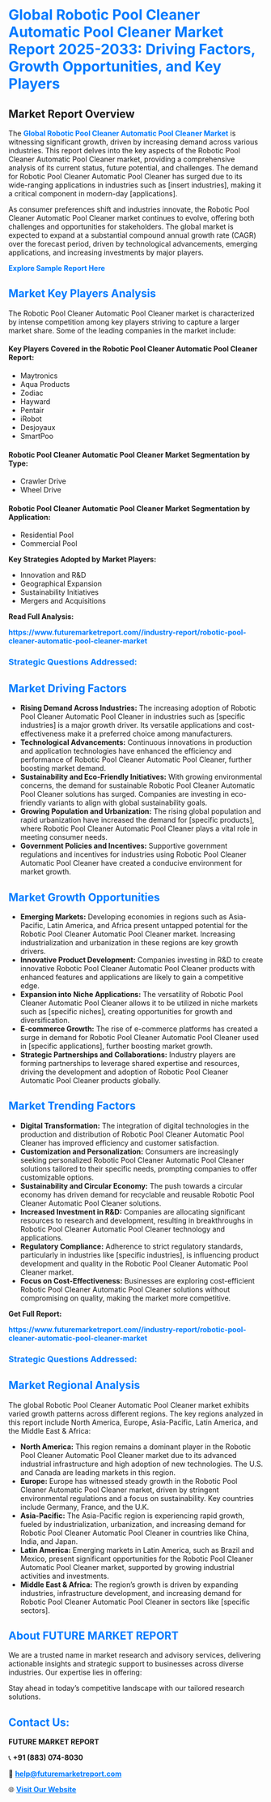 <h1 style="color: #007BFF;">Global Robotic Pool Cleaner Automatic Pool Cleaner Market Report 2025-2033: Driving Factors, Growth Opportunities, and Key Players</h1>

<section id="overview">
<h2>Market Report Overview</h2>
<p>The <a href="https://www.futuremarketreport.com//industry-report/robotic-pool-cleaner-automatic-pool-cleaner-market" style="color: #007BFF; text-decoration: none;"><strong>Global Robotic Pool Cleaner Automatic Pool Cleaner Market</strong></a> is witnessing significant growth, driven by increasing demand across various industries. This report delves into the key aspects of the Robotic Pool Cleaner Automatic Pool Cleaner market, providing a comprehensive analysis of its current status, future potential, and challenges. The demand for Robotic Pool Cleaner Automatic Pool Cleaner has surged due to its wide-ranging applications in industries such as [insert industries], making it a critical component in modern-day [applications].</p>
<p>As consumer preferences shift and industries innovate, the Robotic Pool Cleaner Automatic Pool Cleaner market continues to evolve, offering both challenges and opportunities for stakeholders. The global market is expected to expand at a substantial compound annual growth rate (CAGR) over the forecast period, driven by technological advancements, emerging applications, and increasing investments by major players.</p>
</section>

<section id="overview">
<p><a href="https://www.futuremarketreport.com//request-sample/reportId=87979" style="color: #007BFF; text-decoration: none;"><strong>Explore Sample Report Here</strong></a></p>
</section>

<section id="key-players">
<h2 style="color: #007BFF;">Market Key Players Analysis</h2>
<p>The Robotic Pool Cleaner Automatic Pool Cleaner market is characterized by intense competition among key players striving to capture a larger market share. Some of the leading companies in the market include:</p>
<h4>Key Players Covered in the Robotic Pool Cleaner Automatic Pool Cleaner Report:</h4>
<ul><li>Maytronics</li><li>Aqua Products</li><li>Zodiac</li><li>Hayward</li><li>Pentair</li><li>iRobot</li><li>Desjoyaux</li><li>SmartPoo</li></ul>
<h4>Robotic Pool Cleaner Automatic Pool Cleaner Market Segmentation by Type:</h4>
<ul><li>Crawler Drive</li><li>Wheel Drive</li></ul>

<h4>Robotic Pool Cleaner Automatic Pool Cleaner Market Segmentation by Application:</h4>
<ul><li>Residential Pool</li><li>Commercial Pool</li></ul>
<p><strong>Key Strategies Adopted by Market Players:</strong></p>
<ul>
<li>Innovation and R&D</li>
<li>Geographical Expansion</li>
<li>Sustainability Initiatives</li>
<li>Mergers and Acquisitions</li>
</ul>
</section>

<section>
<p><strong>Read Full Analysis: </strong></p><a href="https://www.futuremarketreport.com//industry-report/robotic-pool-cleaner-automatic-pool-cleaner-market" style="color: #007BFF; text-decoration: none;"><strong>https://www.futuremarketreport.com//industry-report/robotic-pool-cleaner-automatic-pool-cleaner-market</strong></a>
<h3 style="color: #007BFF;">Strategic Questions Addressed:</h3>
</section>

<section id="driving-factors">
<h2 style="color: #007BFF;">Market Driving Factors</h2>
<ul>
<li><strong>Rising Demand Across Industries:</strong> The increasing adoption of Robotic Pool Cleaner Automatic Pool Cleaner in industries such as [specific industries] is a major growth driver. Its versatile applications and cost-effectiveness make it a preferred choice among manufacturers.</li>
<li><strong>Technological Advancements:</strong> Continuous innovations in production and application technologies have enhanced the efficiency and performance of Robotic Pool Cleaner Automatic Pool Cleaner, further boosting market demand.</li>
<li><strong>Sustainability and Eco-Friendly Initiatives:</strong> With growing environmental concerns, the demand for sustainable Robotic Pool Cleaner Automatic Pool Cleaner solutions has surged. Companies are investing in eco-friendly variants to align with global sustainability goals.</li>
<li><strong>Growing Population and Urbanization:</strong> The rising global population and rapid urbanization have increased the demand for [specific products], where Robotic Pool Cleaner Automatic Pool Cleaner plays a vital role in meeting consumer needs.</li>
<li><strong>Government Policies and Incentives:</strong> Supportive government regulations and incentives for industries using Robotic Pool Cleaner Automatic Pool Cleaner have created a conducive environment for market growth.</li>
</ul>
</section>

<section id="growth-opportunities">
<h2 style="color: #007BFF;">Market Growth Opportunities</h2>
<ul>
<li><strong>Emerging Markets:</strong> Developing economies in regions such as Asia-Pacific, Latin America, and Africa present untapped potential for the Robotic Pool Cleaner Automatic Pool Cleaner market. Increasing industrialization and urbanization in these regions are key growth drivers.</li>
<li><strong>Innovative Product Development:</strong> Companies investing in R&D to create innovative Robotic Pool Cleaner Automatic Pool Cleaner products with enhanced features and applications are likely to gain a competitive edge.</li>
<li><strong>Expansion into Niche Applications:</strong> The versatility of Robotic Pool Cleaner Automatic Pool Cleaner allows it to be utilized in niche markets such as [specific niches], creating opportunities for growth and diversification.</li>
<li><strong>E-commerce Growth:</strong> The rise of e-commerce platforms has created a surge in demand for Robotic Pool Cleaner Automatic Pool Cleaner used in [specific applications], further boosting market growth.</li>
<li><strong>Strategic Partnerships and Collaborations:</strong> Industry players are forming partnerships to leverage shared expertise and resources, driving the development and adoption of Robotic Pool Cleaner Automatic Pool Cleaner products globally.</li>
</ul>
</section>

<section id="trending-factors">
<h2 style="color: #007BFF;">Market Trending Factors</h2>
<ul>
<li><strong>Digital Transformation:</strong> The integration of digital technologies in the production and distribution of Robotic Pool Cleaner Automatic Pool Cleaner has improved efficiency and customer satisfaction.</li>
<li><strong>Customization and Personalization:</strong> Consumers are increasingly seeking personalized Robotic Pool Cleaner Automatic Pool Cleaner solutions tailored to their specific needs, prompting companies to offer customizable options.</li>
<li><strong>Sustainability and Circular Economy:</strong> The push towards a circular economy has driven demand for recyclable and reusable Robotic Pool Cleaner Automatic Pool Cleaner solutions.</li>
<li><strong>Increased Investment in R&D:</strong> Companies are allocating significant resources to research and development, resulting in breakthroughs in Robotic Pool Cleaner Automatic Pool Cleaner technology and applications.</li>
<li><strong>Regulatory Compliance:</strong> Adherence to strict regulatory standards, particularly in industries like [specific industries], is influencing product development and quality in the Robotic Pool Cleaner Automatic Pool Cleaner market.</li>
<li><strong>Focus on Cost-Effectiveness:</strong> Businesses are exploring cost-efficient Robotic Pool Cleaner Automatic Pool Cleaner solutions without compromising on quality, making the market more competitive.</li>
</ul>
</section>

<section>
<p><strong>Get Full Report: </strong></p><a href="https://www.futuremarketreport.com//industry-report/robotic-pool-cleaner-automatic-pool-cleaner-market" style="color: #007BFF; text-decoration: none;"><strong>https://www.futuremarketreport.com//industry-report/robotic-pool-cleaner-automatic-pool-cleaner-market</strong></a>
<h3 style="color: #007BFF;">Strategic Questions Addressed:</h3>
</section>


<section id="regional-analysis">
<h2 style="color: #007BFF;">Market Regional Analysis</h2>
<p>The global Robotic Pool Cleaner Automatic Pool Cleaner market exhibits varied growth patterns across different regions. The key regions analyzed in this report include North America, Europe, Asia-Pacific, Latin America, and the Middle East & Africa:</p>
<ul>
<li><strong>North America:</strong> This region remains a dominant player in the Robotic Pool Cleaner Automatic Pool Cleaner market due to its advanced industrial infrastructure and high adoption of new technologies. The U.S. and Canada are leading markets in this region.</li>
<li><strong>Europe:</strong> Europe has witnessed steady growth in the Robotic Pool Cleaner Automatic Pool Cleaner market, driven by stringent environmental regulations and a focus on sustainability. Key countries include Germany, France, and the U.K.</li>
<li><strong>Asia-Pacific:</strong> The Asia-Pacific region is experiencing rapid growth, fueled by industrialization, urbanization, and increasing demand for Robotic Pool Cleaner Automatic Pool Cleaner in countries like China, India, and Japan.</li>
<li><strong>Latin America:</strong> Emerging markets in Latin America, such as Brazil and Mexico, present significant opportunities for the Robotic Pool Cleaner Automatic Pool Cleaner market, supported by growing industrial activities and investments.</li>
<li><strong>Middle East & Africa:</strong> The region’s growth is driven by expanding industries, infrastructure development, and increasing demand for Robotic Pool Cleaner Automatic Pool Cleaner in sectors like [specific sectors].</li>
</ul>
</section>

<footer>
<h2 style="color: #007BFF;">About FUTURE MARKET REPORT</h2>
<p>We are a trusted name in market research and advisory services, delivering actionable insights and strategic support to businesses across diverse industries. Our expertise lies in offering:</p>

<p>Stay ahead in today’s competitive landscape with our tailored research solutions.</p>

<h2 style="color: #007BFF;">Contact Us:</h2>
<p><strong>FUTURE MARKET REPORT</strong></p>
<p>📞 <strong>+91 (883) 074-8030</strong></p>
<p>📧 <strong><a href="mailto:help@futuremarketreport.com" style="color: #007BFF;">help@futuremarketreport.com</a></strong></p>
<p>🌐 <strong><a href="https://www.futuremarketreport.com/" style="color: #007BFF;">Visit Our Website</a></strong></p>
</footer>